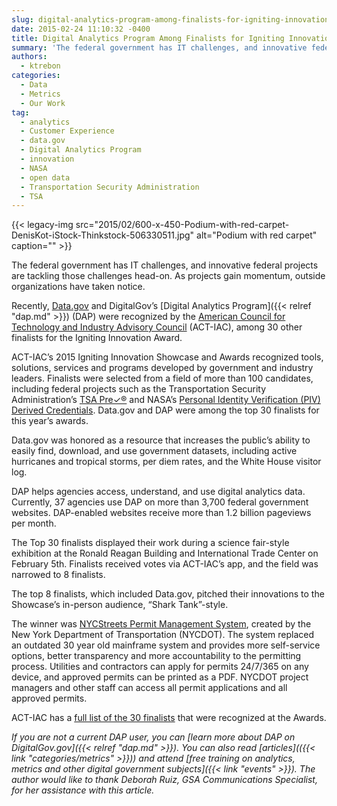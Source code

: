 ```yaml
---
slug: digital-analytics-program-among-finalists-for-igniting-innovation-award
date: 2015-02-24 11:10:32 -0400
title: Digital Analytics Program Among Finalists for Igniting Innovation Award
summary: 'The federal government has IT challenges, and innovative federal projects are tackling those challenges head-on. As projects gain momentum, outside organizations have taken notice. Recently, Data.gov and DigitalGov&rsquo;s Digital Analytics Program (DAP) were recognized by the American Council for Technology and Industry Advisory Council (ACT-IAC), among 30 other finalists for the Igniting Innovation Award. ACT-IAC&rsquo;s'
authors:
  - ktrebon
categories:
  - Data
  - Metrics
  - Our Work
tag:
  - analytics
  - Customer Experience
  - data.gov
  - Digital Analytics Program
  - innovation
  - NASA
  - open data
  - Transportation Security Administration
  - TSA
---
```


{{< legacy-img src="2015/02/600-x-450-Podium-with-red-carpet-DenisKot-iStock-Thinkstock-506330511.jpg" alt="Podium with red carpet" caption="" >}} 

The federal government has IT challenges, and innovative federal projects are tackling those challenges head-on. As projects gain momentum, outside organizations have taken notice.

Recently, [Data.gov](http://www.data.gov/) and DigitalGov’s [Digital Analytics Program]({{< relref "dap.md" >}}) (DAP) were recognized by the [American Council for Technology and Industry Advisory Council](https://actiac.org/) (ACT-IAC), among 30 other finalists for the Igniting Innovation Award.

ACT-IAC’s 2015 Igniting Innovation Showcase and Awards recognized tools, solutions, services and programs developed by government and industry leaders. Finalists were selected from a field of more than 100 candidates, including federal projects such as the Transportation Security Administration’s [TSA Pre✓®](http://www.tsa.gov/tsa-precheck) and NASA’s [Personal Identity Verification (PIV) Derived Credentials](https://apps.nasa.gov/blog/october-2014-cima-news-and-metrics). Data.gov and DAP were among the top 30 finalists for this year’s awards.

Data.gov was honored as a resource that increases the public’s ability to easily find, download, and use government datasets, including active hurricanes and tropical storms, per diem rates, and the White House visitor log.

DAP helps agencies access, understand, and use digital analytics data. Currently, 37 agencies use DAP on more than 3,700 federal government websites. DAP-enabled websites receive more than 1.2 billion pageviews per month.

The Top 30 finalists displayed their work during a science fair-style exhibition at the Ronald Reagan Building and International Trade Center on February 5th. Finalists received votes via ACT-IAC’s app, and the field was narrowed to 8 finalists.

The top 8 finalists, which included Data.gov, pitched their innovations to the Showcase’s in-person audience, “Shark Tank”-style.

The winner was [NYCStreets Permit Management System](http://www.nycstreets.net/public/permits), created by the New York Department of Transportation (NYCDOT). The system replaced an outdated 30 year old mainframe system and provides more self-service options, better transparency and more accountability to the permitting process. Utilities and contractors can apply for permits 24/7/365 on any device, and approved permits can be printed as a PDF. NYCDOT project managers and other staff can access all permit applications and all approved permits.

ACT-IAC has a [full list of the 30 finalists](https://actiac.org/custom-links/13343/68020/67416) that were recognized at the Awards.

_If you are not a current DAP user, you can [learn more about DAP on DigitalGov.gov]({{< relref "dap.md" >}}). You can also read [articles](({{< link "categories/metrics" >}})) and attend [free training on analytics, metrics and other digital government subjects]({{< link "events" >}})._
_The author would like to thank Deborah Ruiz, GSA Communications Specialist, for her assistance with this article._